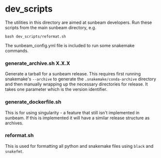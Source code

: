 # dev_scripts

The utilities in this directory are aimed at sunbeam developers. Run these scripts from the main sunbeam directory, e.g.

```
bash dev_scripts/reformat.sh
```

The sunbeam_config.yml file is included to run some snakemake commands.

### generate_archive.sh X.X.X

Generate a tarball for a sunbeam release. This requires first running snakemake's `--archive` to generate the `.snakemake/conda-archive` directory and then manually wrapping up the necessary directories for release. It takes one parameter which is the version identifier.

### generate_dockerfile.sh

This is for using singularity - a feature that still isn't implemented in sunbeam. If this is implemented it will have a similar release structure as archives.

### reformat.sh

This is used for formatting all python and snakemake files using `black` and `snakefmt`.